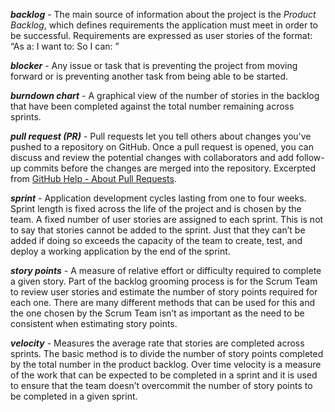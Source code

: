 **_backlog_** - The main source of information about the project is 
the _Product Backlog_, which defines requirements the application must meet in order to be successful. Requirements are expressed as user stories of the format: “As a: <role> I want to: <function-description> So I can: <value-statement>”

**_blocker_** - Any issue or task that is preventing the project from moving forward or is preventing another task from being able to be started.

**_burndown chart_** - A graphical view of the number of stories in the backlog that have been completed against the total number remaining across sprints.

**_pull request (PR)_** - Pull requests let you tell others about changes you've pushed to a repository on GitHub. Once a pull request is opened, you can discuss and review the potential changes with collaborators and add follow-up commits before the changes are merged into the repository. Excerpted from [GitHub Help - About Pull Requests](https://help.github.com/articles/about-pull-requests/).

**_sprint_** - Application development cycles lasting from one to four weeks. Sprint length is fixed across the life of the project and is chosen by the team. A fixed number of user stories are assigned to each sprint. This is not to say that stories cannot be added to the sprint. Just that they can’t be added if doing so exceeds the capacity of the team to create, test, and deploy a working application by the end of the sprint.

**_story points_** - A measure of relative effort or difficulty required to complete a given story. Part of the backlog grooming process is for the Scrum Team to review user stories and estimate the number of story points required for each one. There are many different methods that can be used for this and the one chosen by the Scrum Team isn’t as important as the need to be consistent when estimating story points.

**_velocity_** - Measures the average rate that stories are completed across sprints. The basic method is to divide the number of story points completed by the total number in the product backlog. Over time velocity is a measure of the work that can be expected to be completed in a sprint and it is used to ensure that the team doesn’t overcommit the number of story points to be completed in a given sprint.